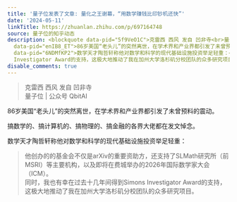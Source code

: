 ```yaml
---
title: '量子位发表了文章: 量化之王谢幕，“用数学赚钱比印钞机还快”'
date: '2024-05-11'
linkTitle: https://zhuanlan.zhihu.com/p/697164748
source: 量子位的知乎动态
description: <blockquote data-pid="5f9VeO1C">克雷西 西风 发自 凹非寺<br>量子位 | 公众号 QbitAI</blockquote><p
  data-pid="enIB8_ET">86岁美国“老头儿”的突然离世，在学术界和产业界都引发了未曾预料的震动。</p><p data-pid="eqNqsOmB">搞数学的、搞计算机的、搞物理的、搞金融的各界大佬都在发文悼念。</p><p
  data-pid="6NDMfKP2">数学天才陶哲轩称他对数学和科学的现代基础设施投资举足轻重：</p><blockquote data-pid="cgO5Inu5">他创办的的基金会不仅是arXiv的重要资助方，还支持了SLMath研究所（前MSRI）等主要机构，以及即将在费城举办的2026年国际数学家大会（ICM）。<br>同时，我也有幸在过去十几年间得到Simons
  Investigator Award的支持，这极大地推动了我在加州大学洛杉矶分校团队的众多研究项目。</blockquote><figure ...
disable_comments: true
---
```

<blockquote data-pid="5f9VeO1C">克雷西 西风 发自 凹非寺<br>量子位 | 公众号 QbitAI</blockquote><p data-pid="enIB8_ET">86岁美国“老头儿”的突然离世，在学术界和产业界都引发了未曾预料的震动。</p><p data-pid="eqNqsOmB">搞数学的、搞计算机的、搞物理的、搞金融的各界大佬都在发文悼念。</p><p data-pid="6NDMfKP2">数学天才陶哲轩称他对数学和科学的现代基础设施投资举足轻重：</p><blockquote data-pid="cgO5Inu5">他创办的的基金会不仅是arXiv的重要资助方，还支持了SLMath研究所（前MSRI）等主要机构，以及即将在费城举办的2026年国际数学家大会（ICM）。<br>同时，我也有幸在过去十几年间得到Simons Investigator Award的支持，这极大地推动了我在加州大学洛杉矶分校团队的众多研究项目。</blockquote><figure ...